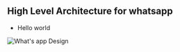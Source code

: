 
## High Level Architecture for whatsapp
- Hello world


![What's app Design](http://ankit-portfolio.s3-ap-southeast-1.amazonaws.com/images/design-interviews/01-whats-app-01.png)